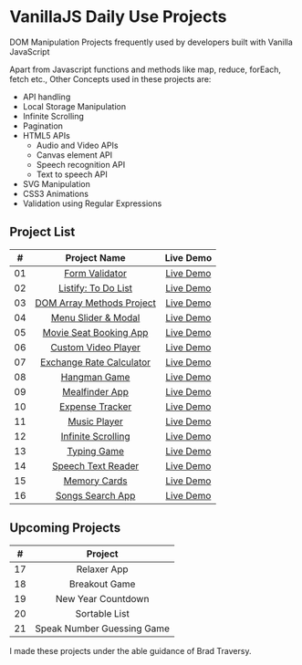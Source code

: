 # VanillaJS Daily Use Projects

DOM Manipulation Projects frequently used by developers built with Vanilla JavaScript

Apart from Javascript functions and methods like map, reduce, forEach, fetch etc., Other Concepts used in these projects are:
- API handling
- Local Storage Manipulation
- Infinite Scrolling
- Pagination
- HTML5 APIs
    - Audio and Video APIs
    - Canvas element API
    - Speech recognition API
    - Text to speech API
- SVG Manipulation
- CSS3 Animations
- Validation using Regular Expressions

## Project List

|  #  |         Project Name         |      Live Demo    |
| :-: | :-------------------------: | :-------:    |
| 01  |       [Form Validator](https://github.com/seekersahil/VanillaJS-Daily-Use-Projects/tree/main/Form-Validator)        | [Live Demo](https://dev.seekersahil.com/projects/DOM/Form-Validator/)  |
| 02  |       [Listify: To Do List](https://github.com/seekersahil/VanillaJS-Daily-Use-Projects/tree/main/Listify)  | [Live Demo](https://dev.seekersahil.com/projects/DOM/Listify/)  |
| 03  | [DOM Array Methods Project](https://github.com/seekersahil/VanillaJS-Daily-Use-Projects/tree/main/DOM-Array-Methods/) |  [Live Demo](https://dev.seekersahil.com/projects/DOM/DOM-Array-Methods/) |
| 04  |    [Menu Slider & Modal](https://github.com/seekersahil/VanillaJS-Daily-Use-Projects/tree/main/Menu-Slider-and-Modals/)    |  [Live Demo](https://dev.seekersahil.com/projects/DOM/Menu-Slider-and-Modals/) |
| 05  |     [Movie Seat Booking App](https://github.com/seekersahil/VanillaJS-Daily-Use-Projects/tree/main/Movie-Seat-Booking-App)    | [Live Demo](https://dev.seekersahil.com/projects/DOM/Movie-Seat-Booking-App/)  |
| 06  |    [Custom Video Player](https://github.com/seekersahil/VanillaJS-Daily-Use-Projects/tree/main/Custom-Video-Player)    | [Live Demo](https://dev.seekersahil.com/projects/DOM/Custom-Video-Player/) |
| 07  |  [Exchange Rate Calculator](https://github.com/seekersahil/VanillaJS-Daily-Use-Projects/tree/main/Exchange-Rate-Calculator/) | [Live Demo](https://dev.seekersahil.com/projects/DOM/Exchange-Rate-Calculator/) |
| 08  |        [Hangman Game](https://github.com/seekersahil/VanillaJS-Daily-Use-Projects/tree/main/Hangman-Game/)       | [Live Demo](https://dev.seekersahil.com/projects/DOM/Hangman-Game/) |
| 09  |       [Mealfinder App](https://github.com/seekersahil/VanillaJS-Daily-Use-Projects/tree/main/Meal-Finder-App/)      | [Live Demo](https://dev.seekersahil.com/projects/DOM/Meal-Finder-App/) |
| 10  |      [Expense Tracker](https://github.com/seekersahil/VanillaJS-Daily-Use-Projects/tree/main/Expense-Tracker/)      | [Live Demo](https://dev.seekersahil.com/projects/DOM/Expense-Tracker/) |
| 11  |        [Music Player](https://github.com/seekersahil/VanillaJS-Daily-Use-Projects/tree/main/Music-Player/)      | [Live Demo](https://dev.seekersahil.com/projects/DOM/Music-Player/) |
| 12  |     [Infinite Scrolling](https://github.com/seekersahil/VanillaJS-Daily-Use-Projects/tree/main/Infinite-Scrolling/)      | [Live Demo](https://dev.seekersahil.com/projects/DOM/Infinite-Scrolling/) |
| 13  |        [Typing Game](https://github.com/seekersahil/VanillaJS-Daily-Use-Projects/tree/main/Typing-Game/)      | [Live Demo](https://dev.seekersahil.com/projects/DOM/Typing-Game/) |
| 14  |     [Speech Text Reader](https://github.com/seekersahil/VanillaJS-Daily-Use-Projects/tree/main/Speech-Text-Reader/)      | [Live Demo](https://dev.seekersahil.com/projects/DOM/Speech-Text-Reader/) |
| 15  |        [Memory Cards](https://github.com/seekersahil/VanillaJS-Daily-Use-Projects/tree/main/Memory-Cards/)      | [Live Demo](https://dev.seekersahil.com/projects/DOM/Memory-Cards/) |
| 16  |      [Songs Search App](https://github.com/seekersahil/VanillaJS-Daily-Use-Projects/tree/main/Songs-Search/)      | [Live Demo](https://dev.seekersahil.com/projects/DOM/Songs-Search/) |
## Upcoming Projects
|  #  |            Project          |
| :-: | :-------------------------: |
| 17  |        Relaxer App        |
| 18  |       Breakout Game       |
| 19  |     New Year Countdown    |
| 20  |       Sortable List       |
| 21  | Speak Number Guessing Game|

I made these projects under the able guidance of Brad Traversy.

